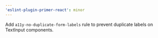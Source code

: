 ```yaml
---
'eslint-plugin-primer-react': minor
---
```


Add `a11y-no-duplicate-form-labels` rule to prevent duplicate labels on TextInput components.
